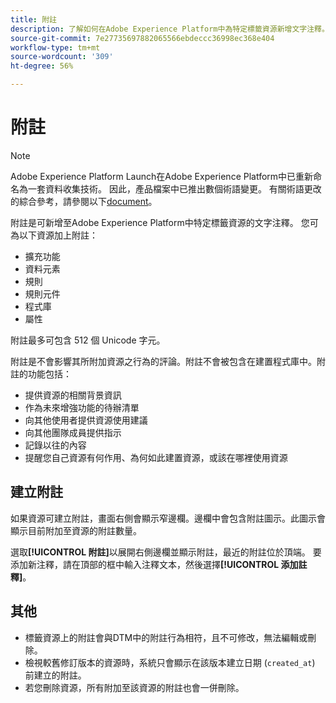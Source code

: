 ```yaml
---
title: 附註
description: 了解如何在Adobe Experience Platform中為特定標籤資源新增文字注釋。
source-git-commit: 7e27735697882065566ebdeccc36998ec368e404
workflow-type: tm+mt
source-wordcount: '309'
ht-degree: 56%

---
```


# 附註

>[!NOTE]
>
>Adobe Experience Platform Launch在Adobe Experience Platform中已重新命名為一套資料收集技術。 因此，產品檔案中已推出數個術語變更。 有關術語更改的綜合參考，請參閱以下[document](../../term-updates.md)。

附註是可新增至Adobe Experience Platform中特定標籤資源的文字注釋。 您可為以下資源加上附註：

* 擴充功能
* 資料元素
* 規則
* 規則元件
* 程式庫
* 屬性

附註最多可包含 512 個 Unicode 字元。

附註是不會影響其所附加資源之行為的評論。附註不會被包含在建置程式庫中。附註的功能包括：

* 提供資源的相關背景資訊
* 作為未來增強功能的待辦清單
* 向其他使用者提供資源使用建議
* 向其他團隊成員提供指示
* 記錄以往的內容
* 提醒您自己資源有何作用、為何如此建置資源，或該在哪裡使用資源

## 建立附註

如果資源可建立附註，畫面右側會顯示窄邊欄。邊欄中會包含附註圖示。此圖示會顯示目前附加至資源的附註數量。

選取&#x200B;**[!UICONTROL 附註]**&#x200B;以展開右側邊欄並顯示附註，最近的附註位於頂端。  要添加新注釋，請在頂部的框中輸入注釋文本，然後選擇&#x200B;**[!UICONTROL 添加註釋]**。

## 其他

* 標籤資源上的附註會與DTM中的附註行為相符，且不可修改，無法編輯或刪除。
* 檢視較舊修訂版本的資源時，系統只會顯示在該版本建立日期 (`created_at`) 前建立的附註。
* 若您刪除資源，所有附加至該資源的附註也會一併刪除。
